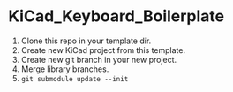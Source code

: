 # KiCad_Keyboard_Boilerplate

1. Clone this repo in your template dir.
1. Create new KiCad project from this template.
1. Create new git branch in your new project.
1. Merge library branches.
1. `git submodule update --init`